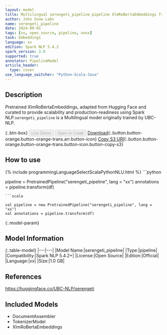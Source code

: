 ```yaml
---
layout: model
title: Multilingual serengeti_pipeline pipeline XlmRoBertaEmbeddings from UBC-NLP
author: John Snow Labs
name: serengeti_pipeline
date: 2024-09-01
tags: [xx, open_source, pipeline, onnx]
task: Embeddings
language: xx
edition: Spark NLP 5.4.2
spark_version: 3.0
supported: true
annotator: PipelineModel
article_header:
  type: cover
use_language_switcher: "Python-Scala-Java"
---
```


## Description

Pretrained XlmRoBertaEmbeddings, adapted from Hugging Face and curated to provide scalability and production-readiness using Spark NLP.`serengeti_pipeline` is a Multilingual model originally trained by UBC-NLP.

{:.btn-box}
<button class="button button-orange" disabled>Live Demo</button>
<button class="button button-orange" disabled>Open in Colab</button>
[Download](https://s3.amazonaws.com/auxdata.johnsnowlabs.com/public/models/serengeti_pipeline_xx_5.4.2_3.0_1725176823380.zip){:.button.button-orange.button-orange-trans.arr.button-icon}
[Copy S3 URI](s3://auxdata.johnsnowlabs.com/public/models/serengeti_pipeline_xx_5.4.2_3.0_1725176823380.zip){:.button.button-orange.button-orange-trans.button-icon.button-copy-s3}

## How to use



<div class="tabs-box" markdown="1">
{% include programmingLanguageSelectScalaPythonNLU.html %}
```python

pipeline = PretrainedPipeline("serengeti_pipeline", lang = "xx")
annotations =  pipeline.transform(df)   

```
```scala

val pipeline = new PretrainedPipeline("serengeti_pipeline", lang = "xx")
val annotations = pipeline.transform(df)

```
</div>

{:.model-param}
## Model Information

{:.table-model}
|---|---|
|Model Name:|serengeti_pipeline|
|Type:|pipeline|
|Compatibility:|Spark NLP 5.4.2+|
|License:|Open Source|
|Edition:|Official|
|Language:|xx|
|Size:|1.0 GB|

## References

https://huggingface.co/UBC-NLP/serengeti

## Included Models

- DocumentAssembler
- TokenizerModel
- XlmRoBertaEmbeddings